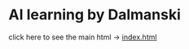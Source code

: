 # AI learning by Dalmanski

click here to see the main html -> [index.html](https://raw.githack.com/Dalmanski/AI_learning/main/website/index.html)
